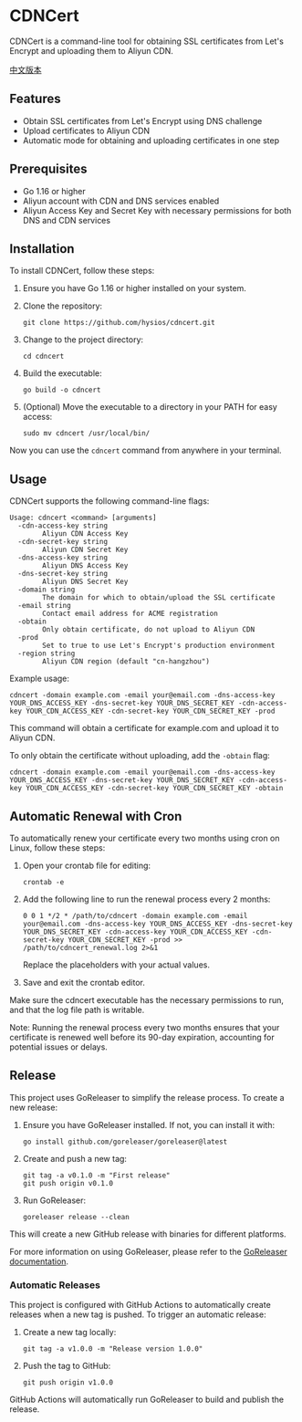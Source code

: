# CDNCert

CDNCert is a command-line tool for obtaining SSL certificates from Let's Encrypt and uploading them to Aliyun CDN.


[中文版本](README_zh.md)

## Features

- Obtain SSL certificates from Let's Encrypt using DNS challenge
- Upload certificates to Aliyun CDN
- Automatic mode for obtaining and uploading certificates in one step

## Prerequisites

- Go 1.16 or higher
- Aliyun account with CDN and DNS services enabled
- Aliyun Access Key and Secret Key with necessary permissions for both DNS and CDN services

## Installation

To install CDNCert, follow these steps:

1. Ensure you have Go 1.16 or higher installed on your system.

2. Clone the repository:
   ```
   git clone https://github.com/hysios/cdncert.git
   ```

3. Change to the project directory:
   ```
   cd cdncert
   ```

4. Build the executable:
   ```
   go build -o cdncert
   ```

5. (Optional) Move the executable to a directory in your PATH for easy access:
   ```
   sudo mv cdncert /usr/local/bin/
   ```

Now you can use the `cdncert` command from anywhere in your terminal.

## Usage

CDNCert supports the following command-line flags:

```
Usage: cdncert <command> [arguments]
  -cdn-access-key string
        Aliyun CDN Access Key
  -cdn-secret-key string
        Aliyun CDN Secret Key
  -dns-access-key string
        Aliyun DNS Access Key
  -dns-secret-key string
        Aliyun DNS Secret Key
  -domain string
        The domain for which to obtain/upload the SSL certificate
  -email string
        Contact email address for ACME registration
  -obtain
        Only obtain certificate, do not upload to Aliyun CDN
  -prod
        Set to true to use Let's Encrypt's production environment
  -region string
        Aliyun CDN region (default "cn-hangzhou")
```

Example usage:

```
cdncert -domain example.com -email your@email.com -dns-access-key YOUR_DNS_ACCESS_KEY -dns-secret-key YOUR_DNS_SECRET_KEY -cdn-access-key YOUR_CDN_ACCESS_KEY -cdn-secret-key YOUR_CDN_SECRET_KEY -prod
```

This command will obtain a certificate for example.com and upload it to Aliyun CDN.

To only obtain the certificate without uploading, add the `-obtain` flag:

```
cdncert -domain example.com -email your@email.com -dns-access-key YOUR_DNS_ACCESS_KEY -dns-secret-key YOUR_DNS_SECRET_KEY -cdn-access-key YOUR_CDN_ACCESS_KEY -cdn-secret-key YOUR_CDN_SECRET_KEY -obtain
```

## Automatic Renewal with Cron

To automatically renew your certificate every two months using cron on Linux, follow these steps:

1. Open your crontab file for editing:
   ```
   crontab -e
   ```

2. Add the following line to run the renewal process every 2 months:
   ```
   0 0 1 */2 * /path/to/cdncert -domain example.com -email your@email.com -dns-access-key YOUR_DNS_ACCESS_KEY -dns-secret-key YOUR_DNS_SECRET_KEY -cdn-access-key YOUR_CDN_ACCESS_KEY -cdn-secret-key YOUR_CDN_SECRET_KEY -prod >> /path/to/cdncert_renewal.log 2>&1
   ```

   Replace the placeholders with your actual values.

3. Save and exit the crontab editor.

Make sure the cdncert executable has the necessary permissions to run, and that the log file path is writable.

Note: Running the renewal process every two months ensures that your certificate is renewed well before its 90-day expiration, accounting for potential issues or delays.

## Release

This project uses GoReleaser to simplify the release process. To create a new release:

1. Ensure you have GoReleaser installed. If not, you can install it with:
   ```
   go install github.com/goreleaser/goreleaser@latest
   ```

2. Create and push a new tag:
   ```
   git tag -a v0.1.0 -m "First release"
   git push origin v0.1.0
   ```

3. Run GoReleaser:
   ```
   goreleaser release --clean
   ```

This will create a new GitHub release with binaries for different platforms.

For more information on using GoReleaser, please refer to the [GoReleaser documentation](https://goreleaser.com/).


### Automatic Releases

This project is configured with GitHub Actions to automatically create releases when a new tag is pushed. To trigger an automatic release:

1. Create a new tag locally:
   ```
   git tag -a v1.0.0 -m "Release version 1.0.0"
   ```

2. Push the tag to GitHub:
   ```
   git push origin v1.0.0
   ```

GitHub Actions will automatically run GoReleaser to build and publish the release.
